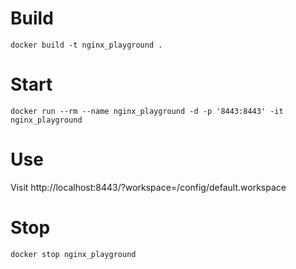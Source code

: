 # Build

```shell
docker build -t nginx_playground .
```

# Start

```shell
docker run --rm --name nginx_playground -d -p '8443:8443' -it nginx_playground
```

# Use

Visit http://localhost:8443/?workspace=/config/default.workspace

# Stop

```shell
docker stop nginx_playground
```


